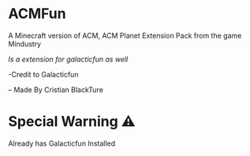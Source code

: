 # ACMFun

A Minecraft version of ACM,
ACM Planet Extension Pack from the game Mindustry

*Is a extension for galacticfun as well*

-Credit to Galacticfun

– Made By Cristian BlackTure

# Special Warning ⚠️

Already has Galacticfun Installed 

